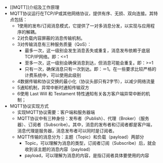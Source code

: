 - [[MQTT]]介绍及工作原理
- MQTT协议运行在TCP/IP或其他网络协议，提供有序、无损、双向连接。其特点包括：
	- 1使用的发布/订阅消息模式，它提供了一对多消息分发，以实现与应用程序的解耦。
	- 2对负载内容屏蔽的消息传输机制。
	- 3对传输消息有三种服务质量（QoS）：
		- 最多一次，这一级别会发生消息丢失或重复，消息发布依赖于底层TCP/IP网络。即：<=1
		- 至多一次，这一级别会确保消息到达，但消息可能会重复。即：>=1
		- 只有一次，确保消息只有一次到达。即：＝1。在一些要求比较严格的计费系统中，可以使用此级别
	- 4数据传输和协议交换的最小化（协议头部只有2字节），以减少网络流量
	- 5通知机制，异常中断时通知传输双方
	- 6使用 Last Will 和 Testament 特性通知有关各方客户端异常中断的机制；
- MQTT协议实现方式
	- 实现MQTT协议需要：客户端和服务器端
	- MQTT协议中有三种身份：发布者（Publish）、代理（Broker）（服务器）、订阅者（Subscribe）。其中，消息的发布者和订阅者都是客户端，消息代理是服务器，消息发布者可以同时是订阅者。
	- MQTT传输的消息分为：主题（Topic）和负载（payload）两部分
		- Topic，可以理解为消息的类型，订阅者订阅（Subscribe）后，就会收到该主题的消息内容（payload）
		- payload，可以理解为消息的内容，是指订阅者具体要使用的内容